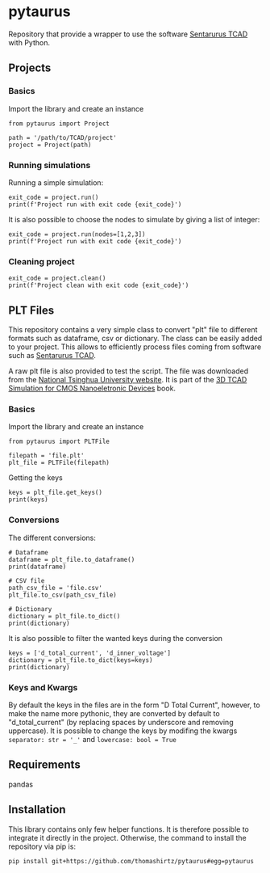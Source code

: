 # pytaurus

Repository that provide a wrapper to use the software [Sentarurus TCAD](www.synopsys.com) with Python. 

## Projects

### Basics

Import the library and create an instance
``` 
from pytaurus import Project

path = '/path/to/TCAD/project'
project = Project(path)
```

### Running simulations

Running a simple simulation:
```
exit_code = project.run()
print(f'Project run with exit code {exit_code}')
```

It is also possible to choose the nodes to simulate by giving a list of integer:
```
exit_code = project.run(nodes=[1,2,3])
print(f'Project run with exit code {exit_code}')
```

### Cleaning project

```
exit_code = project.clean()
print(f'Project clean with exit code {exit_code}')
```

## PLT Files

This repository contains a very simple class to convert "plt" file to different formats such as dataframe, csv or dictionary. The class can be easily added to your project. This allows to efficiently process files coming from software such as [Sentarurus TCAD](www.synopsys.com). 

A raw plt file is also provided to test the script. The file was downloaded from the [National Tsinghua University website](http://semiconductorlab.iwopop.com/). It is part of the [3D TCAD Simulation for CMOS Nanoeletronic Devices](https://www.springer.com/gp/book/9789811030659) book.

### Basics

Import the library and create an instance
``` 
from pytaurus import PLTFile

filepath = 'file.plt'
plt_file = PLTFile(filepath)
```
Getting the keys
```
keys = plt_file.get_keys()
print(keys)
```

### Conversions

The different conversions:
```
# Dataframe
dataframe = plt_file.to_dataframe()
print(dataframe)

# CSV file
path_csv_file = 'file.csv'
plt_file.to_csv(path_csv_file)

# Dictionary 
dictionary = plt_file.to_dict()
print(dictionary)
```

It is also possible to filter the wanted keys during the conversion
```
keys = ['d_total_current', 'd_inner_voltage']
dictionary = plt_file.to_dict(keys=keys)
print(dictionary)
```

### Keys and Kwargs

By default the keys in the files are in the form "D Total Current", however, to make the name more pythonic, they are converted by default to "d_total_current" (by replacing spaces by underscore and removing uppercase). It is possible to change the keys by modifing the kwargs `separator: str = '_'` and `lowercase: bool = True`

## Requirements
pandas  

## Installation
This library contains only few helper functions. It is therefore possible to integrate it directly in the project. 
Otherwise, the command to install the repository via pip is:
```
pip install git+https://github.com/thomashirtz/pytaurus#egg=pytaurus
```
